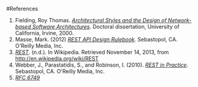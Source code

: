 #References

1. Fielding, Roy Thomas. [*Architectural Styles and the Design of Network-based Software Architectures*](http://www.ics.uci.edu/~fielding/pubs/dissertation/top.htm). Doctoral dissertation, University of California, Irvine, 2000.
2. Masse, Mark.  (2012) [*REST API Design Rulebook*](http://shop.oreilly.com/product/0636920021575.do). Sebastopol, CA. O'Reilly Media, Inc.
3. [*REST*](http://en.wikipedia.org/wiki/REST). (n.d.). In Wikipedia. Retrieved November 14, 2013, from http://en.wikipedia.org/wiki/REST
4. Webber, J., Parastatidis, S., and Robinson, I. (2010). [*REST in Practice*](http://shop.oreilly.com/product/9780596805838.do). Sebastopol, CA. O'Reilly Media, Inc.
5. [*RFC 6749*](http://tools.ietf.org/html/rfc6749)